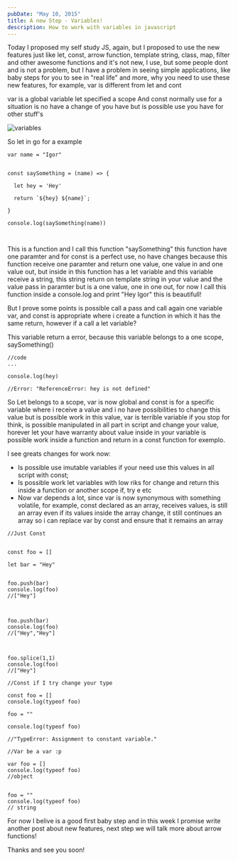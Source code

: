 ```yaml
---
pubDate: "May 10, 2015"
title: A new Step - Variables!
description: How to work with variables in javascript
---
```


Today I proposed my self study JS, again, but I proposed to use the new features just like let, const, arrow function, template string, class, map, filter and other awesome functions and it's not new, I use, but some people dont and is not a problem, but I have a problem in seeing simple applications, like baby steps for you to see in "real life" and more, why you need to use these new features, for example, var is different from let and cont

var is a global variable
let specified a scope
And const normally use for a situation is no have a change of you have
but is possible use you have for other stuff's

![variables](/variables.jpeg)

So let in go for a example

```
var name = "Igor"


const saySomething = (name) => {

  let hey = 'Hey'

  return `${hey} ${name}`;

}

console.log(saySomething(name))



```

This is a function and I call this function "saySomething" this function have one paramter and for const is a perfect use, no have changes because this function receive one paramter and return one value, one value in and one value out, but inside in this function has a let variable
and this variable receive a string, this string return on template string in your value and the value pass in paramter but
is a one value, one in one out, for now I call this function inside a console.log and print "Hey Igor"
this is beautifull!

But I prove some points is possible call a pass and call again one variable var, and const is appropriate where i create a function in which it has the same return, however if a call a let variable?

This variable return a error, because this variable belongs to a one scope, saySomething()

```
//code
...

console.log(hey)

//Error: "ReferenceError: hey is not defined"

```

So Let belongs to a scope, var is now global and const is for a specific variable where i receive a value and i no have possibilities to change this value but is possible work in this value, var is terrible variable if you stop for think, is possible manipulated in all part in script and change your value, horever let your have warranty about value inside in your variable is possible work inside a function and return in a const function for exemplo.

I see greats changes for work now:

- Is possible use imutable variables if your need use this values in all script with const;
- Is possible work let variables with low riks for change and return this inside a function or another scope if, try e etc
- Now var depends a lot, since var is now synonymous with something volatile, for example, const declared as an array, receives values, is still an array even if its values ​​inside the array change, it still continues an array so i can replace var by const and ensure that it remains an array

```
//Just Const


const foo = []

let bar = "Hey"


foo.push(bar)
console.log(foo)
//["Hey"]



foo.push(bar)
console.log(foo)
//["Hey","Hey"]



foo.splice(1,1)
console.log(foo)
//["Hey"]

```

```
//Const if I try change your type

const foo = []
console.log(typeof foo)

foo = ""

console.log(typeof foo)

//"TypeError: Assignment to constant variable."
```

```
//Var be a var :p

var foo = []
console.log(typeof foo)
//object


foo = ""
console.log(typeof foo)
// string
```

For now I belive is a good first baby step and in this week I promise write another post about new features, next step we will talk more about arrow functions!

Thanks and see you soon!
